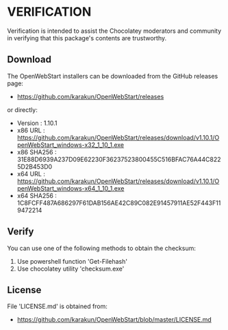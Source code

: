 # VERIFICATION
Verification is intended to assist the Chocolatey moderators and community in verifying that this package's contents are trustworthy.

## Download
The OpenWebStart installers can be downloaded from the GitHub releases page:
- https://github.com/karakun/OpenWebStart/releases

or directly:
- Version    : 1.10.1
- x86 URL    : https://github.com/karakun/OpenWebStart/releases/download/v1.10.1/OpenWebStart_windows-x32_1_10_1.exe
- x86 SHA256 : 31E88D6939A237D09E62230F36237523800455C516BFAC76A44C8225D2B453D0
- x64 URL    : https://github.com/karakun/OpenWebStart/releases/download/v1.10.1/OpenWebStart_windows-x64_1_10_1.exe
- x64 SHA256 : 1C8FCFF487A686297F61DAB156AE42C89C082E91457911AE52F443F119472214


## Verify
You can use one of the following methods to obtain the checksum:
1. Use powershell function 'Get-Filehash'
2. Use chocolatey utility 'checksum.exe'


## License
File 'LICENSE.md' is obtained from:
- https://github.com/karakun/OpenWebStart/blob/master/LICENSE.md
